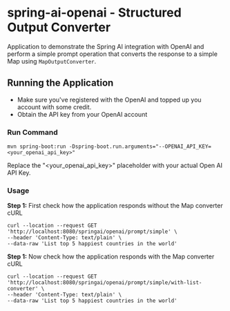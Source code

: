 # spring-ai-openai - Structured Output Converter

Application to demonstrate the Spring AI integration with OpenAI and perform a simple prompt operation that converts the response to a simple Map using `MapOutputConverter`.

## Running the Application 
- Make sure you've registered with the OpenAI and topped up you account with some credit.
- Obtain the API key from your OpenAI account

### Run Command
```
mvn spring-boot:run -Dspring-boot.run.arguments="--OPENAI_API_KEY=<your_openai_api_key>"
```

Replace the "<your_openai_api_key>" placeholder with your actual Open AI API Key.

### Usage

**Step 1:** First check how the application responds without the Map converter
cURL
```
curl --location --request GET 'http://localhost:8080/springai/openai/prompt/simple' \
--header 'Content-Type: text/plain' \
--data-raw 'List top 5 happiest countries in the world'
```

**Step 1:** Now check how the application responds with the Map converter
cURL
```
curl --location --request GET 'http://localhost:8080/springai/openai/prompt/simple/with-list-converter' \
--header 'Content-Type: text/plain' \
--data-raw 'List top 5 happiest countries in the world'
```


